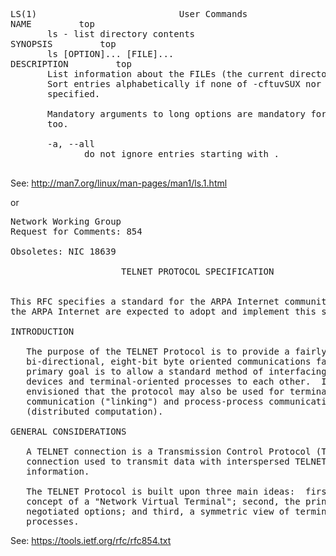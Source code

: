 <pre>
LS(1)                           User Commands                          LS(1)
NAME         top
       ls - list directory contents
SYNOPSIS         top
       ls [OPTION]... [FILE]...
DESCRIPTION         top
       List information about the FILEs (the current directory by default).
       Sort entries alphabetically if none of -cftuvSUX nor --sort is
       specified.

       Mandatory arguments to long options are mandatory for short options
       too.

       -a, --all
              do not ignore entries starting with .
              
</pre>
See: http://man7.org/linux/man-pages/man1/ls.1.html

or

<pre>
Network Working Group                                          J. Postel
Request for Comments: 854                                    J. Reynolds
                                                                     ISI
Obsoletes: NIC 18639                                            May 1983

                     TELNET PROTOCOL SPECIFICATION


This RFC specifies a standard for the ARPA Internet community.  Hosts on
the ARPA Internet are expected to adopt and implement this standard.

INTRODUCTION

   The purpose of the TELNET Protocol is to provide a fairly general,
   bi-directional, eight-bit byte oriented communications facility.  Its
   primary goal is to allow a standard method of interfacing terminal
   devices and terminal-oriented processes to each other.  It is
   envisioned that the protocol may also be used for terminal-terminal
   communication ("linking") and process-process communication
   (distributed computation).

GENERAL CONSIDERATIONS

   A TELNET connection is a Transmission Control Protocol (TCP)
   connection used to transmit data with interspersed TELNET control
   information.

   The TELNET Protocol is built upon three main ideas:  first, the
   concept of a "Network Virtual Terminal"; second, the principle of
   negotiated options; and third, a symmetric view of terminals and
   processes.
</pre>   
See: https://tools.ietf.org/rfc/rfc854.txt
